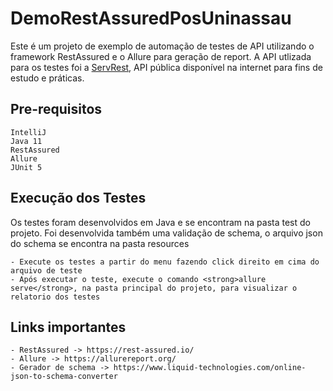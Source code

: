 # DemoRestAssuredPosUninassau
Este é um projeto de exemplo de automação de testes de API utilizando o framework RestAssured e o Allure para geração de report. 
A API utlizada para os testes foi a [ServRest](https://serverest.dev/), API pública disponível na internet para fins de estudo e práticas.

## Pre-requisitos
```
IntelliJ
Java 11
RestAssured
Allure
JUnit 5
```

## Execução dos Testes
Os testes foram desenvolvidos em Java e se encontram na pasta test do projeto. Foi desenvolvida também uma validação de schema, o arquivo json do schema se encontra na pasta resources
```
- Execute os testes a partir do menu fazendo click direito em cima do arquivo de teste
- Após executar o teste, execute o comando <strong>allure serve</strong>, na pasta principal do projeto, para visualizar o relatorio dos testes
```

## Links importantes
```
- RestAssured -> https://rest-assured.io/
- Allure -> https://allurereport.org/
- Gerador de schema -> https://www.liquid-technologies.com/online-json-to-schema-converter
```
